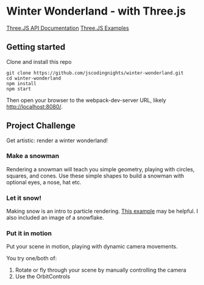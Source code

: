 # Winter Wonderland - with Three.js

[Three.JS API Documentation](https://threejs.org/docs)
[Three.JS Examples](https://threejs.org/examples/)

## Getting started
Clone and install this repo
```
git clone https://github.com/jscodingnights/winter-wonderland.git
cd winter-wonderland
npm install
npm start
```

Then open your browser to the webpack-dev-server URL, likely [http://localhost:8080/](http://localhost:8080/).

## Project Challenge
Get artistic: render a winter wonderland!

### Make a snowman
Rendering a snowman will teach you simple geometry, playing with circles, squares, and cones.  Use these simple shapes to build a snowman with optional eyes, a nose, hat etc.

### Let it snow!
Making snow is an intro to particle rendering.  [This example](https://stemkoski.github.io/Three.js/Particle-Engine.html) may be helpful.  I also included an image of a snowflake.

### Put it in motion
Put your scene in motion, playing with dynamic camera movements.

You try one/both of:
1) Rotate or fly through your scene by manually controlling the camera
2) Use the OrbitControls


